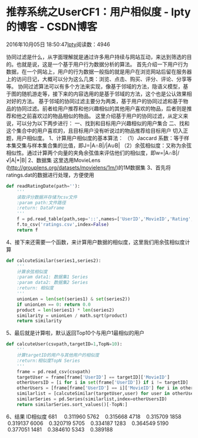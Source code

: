 
# 推荐系统之UserCF1：用户相似度 - lpty的博客 - CSDN博客

2016年10月05日 18:50:47[lpty](https://me.csdn.net/sinat_33741547)阅读数：4946


协同过滤是什么，从字面理解就是通过许多用户持续与网站互动，来达到筛选的目的。也就是说，这是一个基于用户行为数据分析的算法。
首先介绍一下用户行为数据，在一个网站上，用户的行为数据一般指的就是用户在浏览网站后留在服务器上的访问日记，大概可以分为这么几类：浏览、点击、购买、评分、评论、分享等等。
协同过滤算法可以有多个方法来实现，像基于邻域的方法，隐语义模型，基于图的随机游走等，接下来的内容选用的是基于邻域的方法，这个也是公认效果相对好的方法。
基于邻域的协同过滤主要分为两类，基于用户的协同过滤和基于物品的协同过滤。前者给用户推荐和他兴趣相似的其他用户喜欢的物品，后者则是推荐和他之前喜欢过的物品相似的物品。
这里介绍基于用户的协同过滤，从定义来说，可以分为以下两步进行：
一、找到和目标用户兴趣相似的用户集合
二、找和这个集合中的用户喜欢的，且目标用户没有听说过的物品推荐给目标用户
切入正题，用户相似度。
1、计算用户相似度的基本算法：
（1）Jaccard 系数：等于样本集交集与样本集合集的比值，即J=|A∩B|/|A∪B|
（2）余弦相似度：又称为余弦相似性。通过计算两个向量的夹角余弦值来评估他们的相似度，即w=|A∩B|/√|A|*|B|
2、数据集
这里选用MovieLens (http://grouplens.org/datasets/movielens/1m/)的1M数据集
3、首先将ratings.dat的数据进行处理，方便使用
```python
def readRatingDate(path=''):
    '''
    读取评分数据并存储为csv文件
    :param path:文件路径
    :return: DataFrame
    '''
    f = pd.read_table(path,sep='::',names=['UserID','MovieID','Rating','Timestamp'])
    f.to_csv('ratings.csv',index=False)
    return f
```
4、接下来还需要一个函数，来计算用户数据的相似度，这里我们用余弦相似度计算
```python
def calcuteSimilar(series1,series2):
    '''
    计算余弦相似度
    :param data1: 数据集1 Series
    :param data2: 数据集2 Series
    :return: 相似度
    '''
    unionLen = len(set(series1) & set(series2))
    if unionLen == 0: return 0.0
    product = len(series1) * len(series2)
    similarity = unionLen / math.sqrt(product)
    return similarity
```
5、最后就是计算啦，默认返回Top10个与用户1最相似的用户
```python
def calcuteUser(csvpath,targetID=1,TopN=10):
    '''
    计算targetID的用户与其他用户的相似度
    :return:相似度TopN Series
    '''
    frame = pd.read_csv(csvpath)                                                        #读取数据
    targetUser = frame[frame['UserID'] == targetID]['MovieID']                          #目标用户数据
    otherUsersID = [i for i in set(frame['UserID']) if i != targetID]                   #其他用户ID
    otherUsers = [frame[frame['UserID'] == i]['MovieID'] for i in otherUsersID]         #其他用户数据
    similarlist = [calcuteSimilar(targetUser,user) for user in otherUsers]              #计算
    similarSeries = pd.Series(similarlist,index=otherUsersID)                           #Series
    return similarSeries.sort_values()[-TopN:]
```
6、结果
ID相似度
681     0.311960
5762    0.315668
4718    0.315709
1858    0.319137
6006    0.320719
5705    0.334187
1283    0.364549
5190    0.377051
1481    0.384610
5343    0.389188





